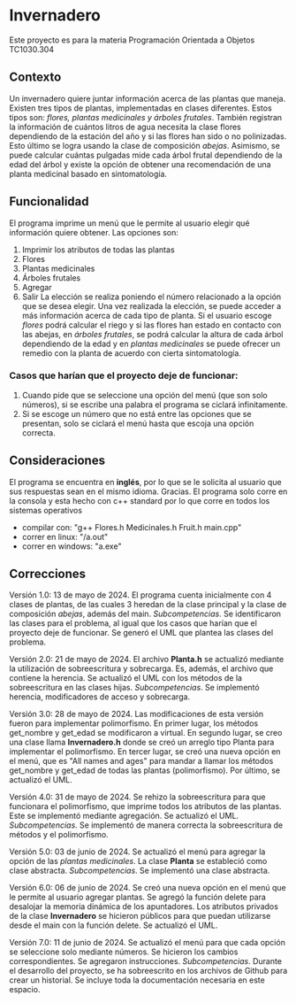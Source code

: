 # Invernadero
Este proyecto es para la materia Programación Orientada a Objetos TC1030.304

## Contexto
Un invernadero quiere juntar información acerca de las plantas que maneja. Existen tres tipos de plantas, implementadas en clases diferentes. Estos tipos son: *flores, plantas medicinales y árboles frutales*. También registran la información de cuántos litros de agua necesita la clase flores dependiendo de la estación del año y si las flores han sido o no polinizadas. Esto último se logra usando la clase de composición *abejas*. Asimismo, se puede calcular cuántas pulgadas mide cada árbol frutal dependiendo de la edad del árbol y existe la opción de obtener una recomendación de una planta medicinal basado en sintomatología.

## Funcionalidad
El programa imprime un menú que le permite al usuario elegir qué información quiere obtener. Las opciones son: 
1. Imprimir los atributos de todas las plantas
2. Flores
3. Plantas medicinales
4. Árboles frutales
5. Agregar
6. Salir
La elección se realiza poniendo el número relacionado a la opción que se desea elegir. Una vez realizada la elección, se puede acceder a más información acerca de cada tipo de planta. Si el usuario escoge *flores* podrá calcular el riego y si las flores han estado en contacto con las abejas, en *árboles frutales*, se podrá calcular la altura de cada árbol dependiendo de la edad y en *plantas medicinales* se puede ofrecer un remedio con la planta de acuerdo con cierta sintomatología.
 
### Casos que harían que el proyecto deje de funcionar:
1) Cuando pide que se seleccione una opción del menú (que son solo números), si se escribe una palabra el programa se ciclará infinitamente.
2) Si se escoge un número que no está entre las opciones que se presentan, solo se ciclará el menú hasta que escoja una opción correcta.

## Consideraciones
El programa se encuentra en **inglés**, por lo que se le solicita al usuario que sus respuestas sean en el mismo idioma. Gracias.
El programa solo corre en la consola y esta hecho con c++ standard por lo que corre en todos los sistemas operativos
- compilar con: "g++ Flores.h Medicinales.h Fruit.h main.cpp"
- correr en linux: "/a.out"
- correr en windows: "a.exe"
  
## Correcciones
Versión 1.0: 13 de mayo de 2024. El programa cuenta inicialmente con 4 clases de plantas, de las cuales 3 heredan de la clase principal y la clase de composición *abejas*, además del main. *Subcompetencias*. Se identificaron las clases para el problema, al igual que los casos que harían que el proyecto deje de funcionar. Se generó el UML que plantea las clases del problema.

Versión 2.0: 21 de mayo de 2024. El archivo **Planta.h** se actualizó mediante la utilización de sobreescritura y sobrecarga. Es, además, el archivo que contiene la herencia. Se actualizó el UML con los métodos de la sobreescritura en las clases hijas. *Subcompetencias*. Se implementó herencia, modificadores de acceso y sobrecarga.

Versión 3.0: 28 de mayo de 2024. Las modificaciones de esta versión fueron para implementar polimorfismo. En primer lugar, los métodos get_nombre y get_edad se modificaron a virtual. En segundo lugar, se creo una clase llama **Invernadero.h** donde se creó un arreglo tipo Planta para implementar el polimorfismo. En tercer lugar, se creó una nueva opción en el menú, que es "All names and ages" para mandar a llamar los métodos get_nombre y get_edad de todas las plantas (polimorfismo). Por último, se actualizó el UML. 

Versión 4.0: 31 de mayo de 2024. Se rehizo la sobreescritura para que funcionara el polimorfismo, que imprime todos los atributos de las plantas. Este se implementó mediante agregación. Se actualizó el UML. *Subcompetencias*. Se implementó de manera correcta la sobreescritura de métodos y el polimorfismo.

Versión 5.0: 03 de junio de 2024. Se actualizó el menú para agregar la opción de las *plantas medicinales*. La clase **Planta** se estableció como clase abstracta. *Subcompetencias*.  Se implementó una clase abstracta.

Versión 6.0: 06 de junio de 2024. Se creó una nueva opción en el menú que le permite al usuario agregar plantas. Se agregó la función delete para desalojar la memoria dinámica de los apuntadores. Los atributos privados de la clase **Invernadero** se hicieron públicos para que puedan utilizarse desde el main con la función delete. Se actualizó el UML. 

Versión 7.0: 11 de junio de 2024. Se actualizó el menú para que cada opción se seleccione solo mediante números. Se hicieron los cambios correspondientes. Se agregaron instrucciones. *Subcompetencias*. Durante el desarrollo del proyecto, se ha sobreescrito en los archivos de Github para crear un historial. Se incluye toda la documentación necesaria en este espacio.
